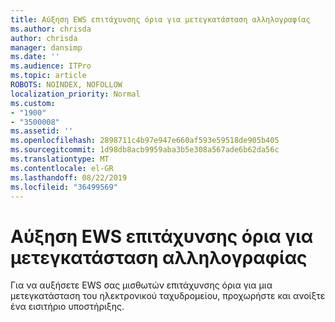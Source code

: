 ```yaml
---
title: Αύξηση EWS επιτάχυνσης όρια για μετεγκατάσταση αλληλογραφίας
ms.author: chrisda
author: chrisda
manager: dansimp
ms.date: ''
ms.audience: ITPro
ms.topic: article
ROBOTS: NOINDEX, NOFOLLOW
localization_priority: Normal
ms.custom:
- "1900"
- "3500008"
ms.assetid: ''
ms.openlocfilehash: 2898711c4b97e947e660af593e59518de905b405
ms.sourcegitcommit: 1d98db8acb9959aba3b5e308a567ade6b62da56c
ms.translationtype: MT
ms.contentlocale: el-GR
ms.lasthandoff: 08/22/2019
ms.locfileid: "36499569"
---
```

# <a name="increase-ews-throttling-limits-for-mail-migration"></a>Αύξηση EWS επιτάχυνσης όρια για μετεγκατάσταση αλληλογραφίας

Για να αυξήσετε EWS σας μισθωτών επιτάχυνσης όρια για μια μετεγκατάσταση του ηλεκτρονικού ταχυδρομείου, προχωρήστε και ανοίξτε ένα εισιτήριο υποστήριξης.
